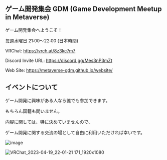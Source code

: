 ## ゲーム開発集会 GDM (Game Development Meetup in Metaverse)
ゲーム開発集会へようこそ！

毎週水曜日 21:00～22:00 (日本時間)

VRChat: https://vrch.at/8z3kc7m7

Discord Invite URL: https://discord.gg/Mes3nP3mZt

Web Site: https://metaverse-gdm.github.io/website/

## イベントについて

ゲーム開発に興味がある人なら誰でも参加できます。

もちろん国籍も問いません。

内容に関しては、特に決めていませんので、

ゲーム開発に関する交流の場として自由に利用いただければ幸いです。

![image](https://github.com/metaverse-gdm/.github/assets/38463346/88b44821-b8ed-4d17-b85e-be7b4600b607)

![VRChat_2023-04-19_22-01-21 171_1920x1080](https://github.com/metaverse-gdm/.github/assets/38463346/0d228ea7-9828-4303-9fed-eccfd77e3d79)


